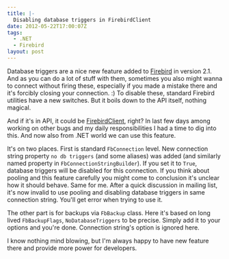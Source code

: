 ```yaml
---
title: |-
  Disabling database triggers in FirebirdClient
date: 2012-05-22T17:00:07Z
tags:
  - .NET
  - Firebird
layout: post
---
```

Database triggers are a nice new feature added to [Firebird][1] in version 2.1. And as you can do a lot of stuff with them, sometimes you also might wanna to connect without firing these, especially if you made a mistake there and it's forcibly closing your connection. :) To disable these, standard Firebird utilities have a new switches. But it boils down to the API itself, nothing magical. 

And if it's in API, it could be [FirebirdClient][2], right? In last few days among working on other bugs and my daily responsibilities I had a time to dig into this. And now also from .NET world we can use this feature.

It's on two places. First is standard `FbConnection` level. New connection string property `no db triggers` (and some aliases) was added (and similarly named property in `FbConnectionStringBuilder`). If you set it to `True`, database triggers will be disabled for this connection. If you think about pooling and this feature carefully you might come to conclusion it's unclear how it should behave. Same for me. After a quick discussion in mailing list, it's now invalid to use pooling and disabling database triggers in same connection string. You'll get error when trying to use it.

The other part is for backups via `FbBackup` class. Here it's based on long lived `FbBackupFlags`, `NoDatabaseTriggers` to be precise. Simply add it to your options and you're done. Connection string's option is ignored here.

I know nothing mind blowing, but I'm always happy to have new feature there and provide more power for developers.

[1]: http://www.firebirdsql.org
[2]: http://www.firebirdsql.org/en/net-provider/